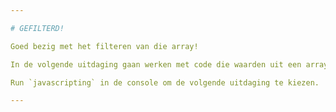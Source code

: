 ```yaml
---

# GEFILTERD!

Goed bezig met het filteren van die array!

In de volgende uitdaging gaan werken met code die waarden uit een array haalt.

Run `javascripting` in de console om de volgende uitdaging te kiezen.

---
```


